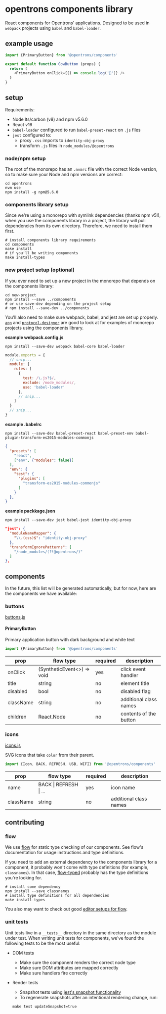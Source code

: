 # opentrons components library

React components for Opentrons' applications. Designed to be used in `webpack` projects using `babel` and `babel-loader`.

## example usage

```javascript
import {PrimaryButton} from '@opentrons/components'

export default function CowButton (props) {
  return (
    <PrimaryButton onClick={() => console.log('🐄')} />
  )
}
```

## setup

Requirements:

* Node lts/carbon (v8) and npm v5.6.0
* React v16
* `babel-loader` configured to run `babel-preset-react` on `.js` files
* `jest` configured to:
    * proxy `.css` imports to `identity-obj-proxy`
    * transform `.js` files in `node_modules/@opentrons`

### node/npm setup

The root of the monorepo has an `.nvmrc` file with the correct Node version, so to make sure your Node and npm versions are correct:

``` shell
cd opentrons
nvm use
npm install -g npm@5.6.0
```

### components library setup

Since we're using a monorepo with symlink dependencies (thanks npm v5!), when you use the components library in a project, the library will pull dependencies from its own directory. Therefore, we need to install them first.

```shell
# install components library requirements
cd components
make install
# if you'll be writing components
make install-types
```

### new project setup (optional)

If you ever need to set up a new project in the monorepo that depends on the components library:

```shell
cd new-project
npm install --save ../components
# or use save-dev depending on the project setup
# npm install --save-dev ../components
```

You'll also need to make sure webpack, babel, and jest are set up properly. [`app`](../app) and [`protocol-designer`](../protocol-designer) are good to look at for examples of monorepo projects using the components library.

**example webpack.config.js**

```shell
npm install --save-dev webpack babel-core babel-loader
```

``` js
module.exports = {
  // snip...
  module: {
    rules: [
      {
        test: /\.js?$/,
        exclude: /node_modules/,
        use: 'babel-loader'
      },
      // snip...
    ]
  }
  // snip...
}
```

**example .babelrc**

```shell
npm install --save-dev babel-preset-react babel-preset-env babel-plugin-transform-es2015-modules-commonjs
```

``` json
{
  "presets": [
    "react",
    ["env", {"modules": false}]
  ],
  "env": {
    "test": {
      "plugins": [
        "transform-es2015-modules-commonjs"
      ]
    }
  },
}
```

**example packkage.json**

```shell
npm install --save-dev jest babel-jest identity-obj-proxy
```

```json
"jest": {
  "moduleNameMapper": {
    "\\.(css)$": "identity-obj-proxy"
  },
  "transformIgnorePatterns": [
    "/node_modules/(?!@opentrons/)"
  ]
},
```

## components

In the future, this list will be generated automatically, but for now, here are the components we have available:

### buttons

[buttons.js](./src/buttons.js)

#### PrimaryButton

Primary application button with dark background and white text

```js
import {PrimaryButton} from '@opentrons/components'
```

prop      | flow type                  | required | description
--------- | -------------------------- | -------- | ----------------------
onClick   | (SyntheticEvent<>) => void | yes      | click event handler
title     | string                     | no       | element title
disabled  | bool                       | no       | disabled flag
className | string                     | no       | additional class names
children  | React.Node                 | no       | contents of the button

### icons

[icons.js](./src/icons.js)

SVG icons that take `color` from their parent.

```js
import {Icon, BACK, REFRESH, USB, WIFI} from '@opentrons/components'
```

prop      | flow type                      | required | description
--------- | ------------------------------ | -------- | ----------------------
name      | BACK &#124; REFRESH &#124; ... | yes      | icon name
className | string                         | no       | additional class names


## contributing

### flow

We use [flow] for static type checking of our components. See flow's documentation for usage instructions and type definitions.

If you need to add an external dependency to the components library for a component, it probably won't come with type definitions (for example, `classnames`). In that case, [flow-typed] probably has the type definitions you're looking for.

```
# install some dependency
npm install --save classnames
# install type definitions for all dependencies
make install-types
```

You also may want to check out good [editor setups for flow][flow-editors].

### unit tests

Unit tests live in a `__tests__` directory in the same directory as the module under test. When writing unit tests for components, we've found the following tests to be the most useful:

* DOM tests
    * Make sure the component renders the correct node type
    * Make sure DOM attributes are mapped correctly
    * Make sure handlers fire correctly
* Render tests
    * Snapshot tests using [jest's snapshot functionality][jest-snapshots]
    * To regenerate snapshots after an intentional rendering change, run:
    
    ``` shell
    make test updateSnapshot=true
    ```

[flow]: https://flow.org/
[flow-typed]: https://github.com/flowtype/flow-typed
[flow-editors]: https://flow.org/en/docs/editors/
[jest-snapshots]: https://facebook.github.io/jest/docs/en/snapshot-testing.html
